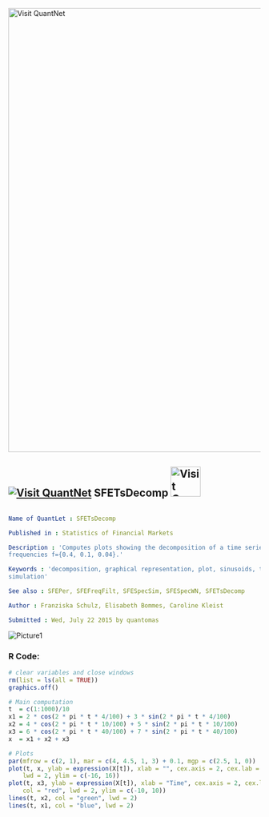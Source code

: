 
[<img src="https://github.com/QuantLet/Styleguide-and-FAQ/blob/master/pictures/banner.png" width="888" alt="Visit QuantNet">](http://quantlet.de/)

## [<img src="https://github.com/QuantLet/Styleguide-and-FAQ/blob/master/pictures/qloqo.png" alt="Visit QuantNet">](http://quantlet.de/) **SFETsDecomp** [<img src="https://github.com/QuantLet/Styleguide-and-FAQ/blob/master/pictures/QN2.png" width="60" alt="Visit QuantNet 2.0">](http://quantlet.de/)

```yaml

Name of QuantLet : SFETsDecomp

Published in : Statistics of Financial Markets

Description : 'Computes plots showing the decomposition of a time series into sinusoids with
frequencies f={0.4, 0.1, 0.04}.'

Keywords : 'decomposition, graphical representation, plot, sinusoids, time-series, spectral,
simulation'

See also : SFEPer, SFEFreqFilt, SFESpecSim, SFESpecWN, SFETsDecomp

Author : Franziska Schulz, Elisabeth Bommes, Caroline Kleist

Submitted : Wed, July 22 2015 by quantomas

```

![Picture1](SFETsDecomp-1.png)


### R Code:
```r
# clear variables and close windows
rm(list = ls(all = TRUE))
graphics.off()

# Main computation
t  = c(1:1000)/10
x1 = 2 * cos(2 * pi * t * 4/100) + 3 * sin(2 * pi * t * 4/100)
x2 = 4 * cos(2 * pi * t * 10/100) + 5 * sin(2 * pi * t * 10/100)
x3 = 6 * cos(2 * pi * t * 40/100) + 7 * sin(2 * pi * t * 40/100)
x  = x1 + x2 + x3

# Plots
par(mfrow = c(2, 1), mar = c(4, 4.5, 1, 3) + 0.1, mgp = c(2.5, 1, 0))
plot(t, x, ylab = expression(X[t]), xlab = "", cex.axis = 2, cex.lab = 2, type = "l", 
    lwd = 2, ylim = c(-16, 16))
plot(t, x3, ylab = expression(X[t]), xlab = "Time", cex.axis = 2, cex.lab = 2, type = "l", 
    col = "red", lwd = 2, ylim = c(-10, 10))
lines(t, x2, col = "green", lwd = 2)
lines(t, x1, col = "blue", lwd = 2) 
```
